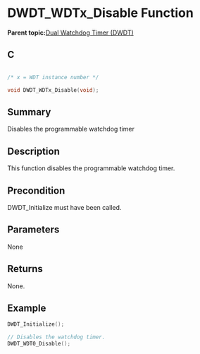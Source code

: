 # DWDT\_WDTx\_Disable Function

**Parent topic:**[Dual Watchdog Timer \(DWDT\)](GUID-C76BC264-297E-4CE2-8858-572783ACBDB6.md)

## C

```c

/* x = WDT instance number */

void DWDT_WDTx_Disable(void);
```

## Summary

Disables the programmable watchdog timer

## Description

This function disables the programmable watchdog timer.

## Precondition

DWDT\_Initialize must have been called.

## Parameters

None

## Returns

None.

## Example

```c
DWDT_Initialize();

// Disables the watchdog timer.
DWDT_WDT0_Disable();
```

